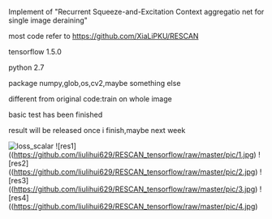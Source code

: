 Implement of "Recurrent Squeeze-and-Excitation Context aggregatio net for single image deraining"

most code refer to https://github.com/XiaLiPKU/RESCAN

tensorflow 1.5.0

python 2.7

package numpy,glob,os,cv2,maybe something else

different from original code:train on whole image

basic test has been finished

result will be released once i finish,maybe next week

![loss_scalar](https://github.com/liulihui629/RESCAN_tensorflow/raw/master/pic/loss_scalar.png)
![res1]((https://github.com/liulihui629/RESCAN_tensorflow/raw/master/pic/1.jpg)
![res2]((https://github.com/liulihui629/RESCAN_tensorflow/raw/master/pic/2.jpg)
![res3]((https://github.com/liulihui629/RESCAN_tensorflow/raw/master/pic/3.jpg)
![res4]((https://github.com/liulihui629/RESCAN_tensorflow/raw/master/pic/4.jpg)
